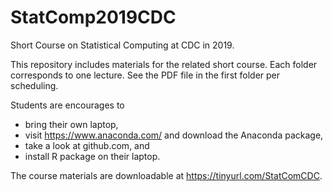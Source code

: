 # StatComp2019CDC
Short Course on Statistical Computing at CDC in 2019.

This repository includes materials for the related short course. Each folder corresponds to one lecture. See the PDF file in the first folder per scheduling. 

Students are encourages to 
- bring their own laptop, 
- visit https://www.anaconda.com/ and download the Anaconda package, 
- take a look at github.com, and 
- install R package on their laptop. 

The course materials are downloadable at https://tinyurl.com/StatComCDC.
